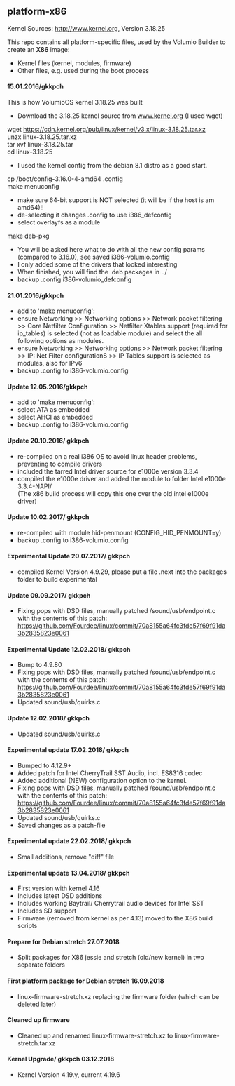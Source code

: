   
## platform-x86   

Kernel Sources: http://www.kernel.org, Version 3.18.25  

This repo contains all platform-specific files, used by the Volumio Builder 
to create an **X86** image:

- Kernel files (kernel, modules, firmware)  
- Other files, e.g. used during the boot process  

#### 15.01.2016/gkkpch  

This is how VolumioOS kernel 3.18.25 was built  
- Download the 3.18.25 kernel source from www.kernel.org (I used wget)  

wget https://cdn.kernel.org/pub/linux/kernel/v3.x/linux-3.18.25.tar.xz  
unzx linux-3.18.25.tar.xz  
tar xvf linux-3.18.25.tar  
cd linux-3.18.25  

- I used the kernel config from the debian 8.1 distro as a good start.  

cp /boot/config-3.16.0-4-amd64 .config      
make menuconfig  

- make sure 64-bit support is NOT selected (it will be if the host is am amd64)!!  
- de-selecting it changes .config to use i386_defconfig  
- select overlayfs as a module  

make deb-pkg  

- You will be asked here what to do with all the new config params (compared to 3.16.0), see saved i386-volumio.config
- I only added some of the drivers that looked interesting
- When finished, you will find the .deb packages in ../
- backup .config i386-volumio_defconfig

#### 21.01.2016/gkkpch  

- add to 'make menuconfig':
- ensure Networking >> Networking options >> Network packet filtering >> Core Netfilter Configuration >> Netfilter Xtables support (required for ip_tables) is selected (not as loadable module) and select the all following options as modules.
- ensure Networking >> Networking options >> Network packet filtering >> IP: Net Filter configurationS >> IP Tables support is selected as modules, also for IPv6
- backup .config to i386-volumio.config

#### Update 12.05.2016/gkkpch

- add to 'make menuconfig':
- select ATA as embedded
- select AHCI as embedded 
- backup .config to i386-volumio.config

#### Update 20.10.2016/ gkkpch

- re-compiled on a real i386 OS to avoid linux header problems, preventing to compile drivers
- included the tarred Intel driver source for e1000e version 3.3.4
- compiled the e1000e driver and added the module to folder Intel e1000e 3.3.4-NAPI/  
(The x86 build process will copy this one over the old intel e1000e driver)

#### Update 10.02.2017/ gkkpch
- re-compiled with module hid-penmount (CONFIG_HID_PENMOUNT=y)
- backup .config to i386-volumio.config

#### Experimental Update 20.07.2017/ gkkpch  
- compiled Kernel Version 4.9.29, please put a file .next into the packages folder to build experimental

#### Update 09.09.2017/ gkkpch

- Fixing pops with DSD files, manually patched /sound/usb/endpoint.c with the contents of this patch:  
https://github.com/Fourdee/linux/commit/70a8155a64fc3fde57f69f91da3b2835823e0061

#### Experimental Update 12.02.2018/ gkkpch

- Bump to 4.9.80   
- Fixing pops with DSD files, manually patched /sound/usb/endpoint.c with the contents of this patch:  
  https://github.com/Fourdee/linux/commit/70a8155a64fc3fde57f69f91da3b2835823e0061  
- Updated sound/usb/quirks.c

#### Update 12.02.2018/ gkkpch

- Updated sound/usb/quirks.c  

#### Experimental update 17.02.2018/ gkkpch

- Bumped to 4.12.9+
- Added patch for Intel CherryTrail SST Audio, incl. ES8316 codec
- Added additional (NEW) configuration option to the kernel.
- Fixing pops with DSD files, manually patched /sound/usb/endpoint.c with the contents of this patch:
  https://github.com/Fourdee/linux/commit/70a8155a64fc3fde57f69f91da3b2835823e0061
- Updated sound/usb/quirks.c
- Saved changes as a patch-file

#### Experimental update 22.02.2018/ gkkpch

- Small additions, remove "diff" file  

#### Experimental update 13.04.2018/ gkkpch

- First version with kernel 4.16
- Includes latest DSD additions
- Includes working Baytrail/ Cherrytrail audio devices for Intel SST
- Includes SD support
- Firmware (removed from kernel as per 4.13) moved to the X86 build scripts 

#### Prepare for Debian stretch 27.07.2018 

- Split packages for X86 jessie and stretch (old/new kernel) in two separate folders  

#### First platform package for Debian stretch 16.09.2018  

- linux-firmware-stretch.xz replacing the firmware folder (which can be deleted later)  

#### Cleaned up firmware

- Cleaned up and renamed linux-firmware-stretch.xz to linux-firmware-stretch.tar.xz

#### Kernel Upgrade/ gkkpch 03.12.2018

- Kernel Version 4.19.y, current 4.19.6


